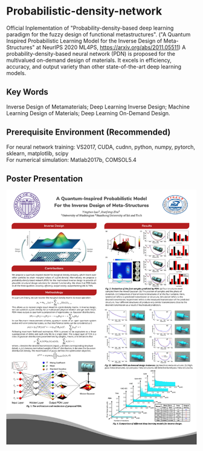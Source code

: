 # Probabilistic-density-network 
Official Inplementation of "Probability-density-based deep learning paradigm for the fuzzy design of functional metastructures". ("A Quantum Inspired Probabilistic Learning Model for the Inverse Design of Meta-Structures" at NeurIPS 2020 ML4PS, https://arxiv.org/abs/2011.05511) A probability-density-based neural network (PDN) is proposed for the multivalued on-demand design of materials. It excels in efficiency, accuracy, and output variety than other state-of-the-art deep learning models.
## Key Words
Inverse Design of Metamaterials; Deep Learning Inverse Design;  Machine Learning Design of Materials; Deep Learning On-Demand Design.
## Prerequisite Environment (Recommended)
For neural network training: VS2017, CUDA, cudnn, python, numpy, pytorch, sklearn, matplotlib, scipy  
For numerical simulation: Matlab2017b, COMSOL5.4
## Poster Presentation
![image](https://github.com/yingtaoluo/Probabilistic-density-network/blob/master/QPDN.png)
